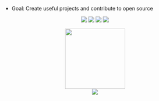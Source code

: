 -  Goal: Create useful projects and contribute to open source  


<p align="center">
  <img src="https://img.shields.io/badge/HTML5-E34F26?logo=html5&logoColor=white">
  <img src="https://img.shields.io/badge/CSS3-639?logo=css&logoColor=fff">
  <img src="https://img.shields.io/badge/JavaScript-F7DF1E?logo=javascript&logoColor=black">
  <img src="https://img.shields.io/badge/Python-3776AB?logo=python&logoColor=fff">
</p>



<p align="center">
  <img src="https://github-readme-streak-stats.herokuapp.com/?user=onePCode&theme=vision-friendly-dark" height="165">
  <br>
  <img src="https://github-readme-stats.vercel.app/api/top-langs/?username=onePCode&theme=vision-friendly-dark&hide_border=true&include_all_commits=true&count_private=true&layout=compact">
</p>




